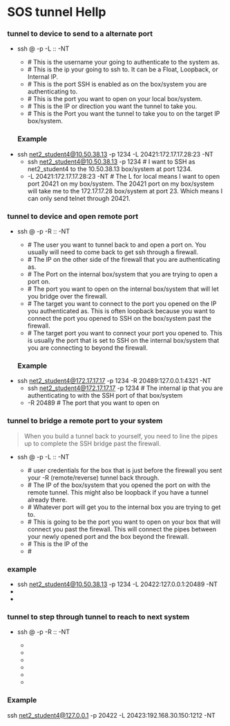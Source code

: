 # SOS tunnel Hellp

### tunnel to device to send to a alternate port
- ssh <USER>@<IP-TO-AUTH> -p <PORT-TO-AUTH> -L <PORT-TO-OPEN>:<IP-TO-TARGET>:<PORT-TO-TARGET> -NT
  - <USER> # This is the username your going to authenticate to the system as.
  - <IP-TO-AUTH> # This is the ip your going to ssh to. It can be a Float, Loopback, or Internal IP.
  - <PORT-TO-AUTH> # This is the port SSH is enabled as on the box/system you are authenticating to.
  - <PORT-TO-OPEN> # This is the port you want to open on your local box/system.
  - <IP-TO-TARGET> # This is the IP or direction you want the tunnel to take you. 
  - <PORT-TO-TARGET> # This is the Port you want the tunnel to take you to on the target IP box/system.
  ### Example
- ssh net2_student4@10.50.38.13 -p 1234 -L 20421:172.17.17.28:23 -NT
  - ssh net2_student4@10.50.38.13 -p 1234 # I want to SSH as net2_student4 to the 10.50.38.13 box/system at port 1234.
  - -L 20421:172.17.17.28:23 -NT # The L for local means I want to open port 20421 on my box/system. The 20421 port on my box/system will take me to the 172.17.17.28 box/system at port 23. Which means I can only send telnet through 20421.

### tunnel to device and open remote port
- ssh <USER>@<IP-TO-AUTH> -p <PORT-TO-AUTH> -R <PORT-TO-OPEN>:<IP-TO-TARGET>:<PORT-TO-TARGET> -NT
  - <USER> # The user you want to tunnel back to and open a port on. You usually will need to come back to get ssh through a firewall.
  - <IP-TO-AUTH> # The IP on the other side of the firewall that you are authenticating as.
  - <PORT-TO-AUTH> # The Port on the internal box/system that you are trying to open a port on.
  - <PORT-TO-OPEN> # The port you want to open on the internal box/system that will let you bridge over the firewall.
  - <IP-TO-TARGET> # The target you want to connect to the port you opened on the IP you authenticated as. This is often loopback because you want to connect the port you opened to SSH on the box/system past the firewall.
  - <PORT-TO-TARGET> # The target port you want to connect your port you opened to. This is usually the port that is set to SSH on the internal box/system that you are connecting to beyond the firewall.
  ### Example
- ssh net2_student4@172.17.17.17 -p 1234 -R 20489:127.0.0.1:4321 -NT
  - ssh net2_student4@172.17.17.17 -p 1234 # The internal ip that you are authenticating to with the SSH port of that box/system
  - -R 20489 # The port that you want to open on 
  
### tunnel to bridge a remote port to your system
> When you build a tunnel back to yourself, you need to line the pipes up to complete the SSH bridge past the firewall.
- ssh <USER>@<IP-TO-AUTH> -p <PORT-TO-AUTH> -L <PORT-TO-OPEN>:<IP-TO-TARGET>:<PORT-TO-TARGET> -NT
  - <USER> # user credentials for the box that is just before the firewall you sent your -R (remote/reverse) tunnel back through.
  - <IP-TO-AUTH> # The IP of the box/system that you opened the port on with the remote tunnel. This might also be loopback if you have a tunnel already there.
  - <PORT-TO-AUTH> # Whatever port will get you to the internal box you are trying to get to.
  - <PORT-TO-OPEN> # This is going to be the port you want to open on your box that will connect you past the firewall. This will connect the pipes between your newly opened port and the box beyond the firewall.
  - <IP-TO-TARGET> # This is the IP of the 
  - <PORT-TO-TARGET> # 
### example
- ssh net2_student4@10.50.38.13 -p 1234 -L 20422:127.0.0.1:20489 -NT
- 
- 


### tunnel to step through tunnel to reach to next system
- ssh <USER>@<IP-TO-AUTH> -p <PORT-TO-AUTH> -R <PORT-TO-OPEN>:<IP-TO-TARGET>:<PORT-TO-TARGET> -NT
  - <USER>
  - <IP-TO-AUTH>
  - <PORT-TO-AUTH>
  - <PORT-TO-OPEN>
  - <IP-TO-TARGET>
  - <PORT-TO-TARGET>

### Example
ssh net2_student4@127.0.0.1 -p 20422 -L 20423:192.168.30.150:1212 -NT






























